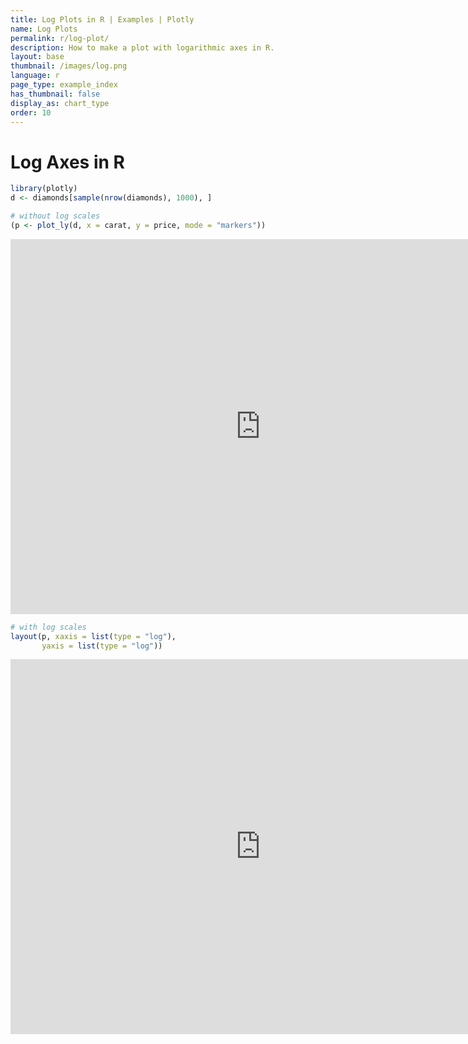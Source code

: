 ```yaml
---
title: Log Plots in R | Examples | Plotly
name: Log Plots
permalink: r/log-plot/
description: How to make a plot with logarithmic axes in R.
layout: base
thumbnail: /images/log.png
language: r
page_type: example_index
has_thumbnail: false
display_as: chart_type
order: 10
---
```



# Log Axes in R


```r
library(plotly)
d <- diamonds[sample(nrow(diamonds), 1000), ]

# without log scales
(p <- plot_ly(d, x = carat, y = price, mode = "markers"))
```

<iframe height="600" id="igraph" scrolling="no" seamless="seamless" src="https://plot.ly/~RPlotBot/1049.embed" width="800" frameBorder="0"></iframe>

```r
# with log scales
layout(p, xaxis = list(type = "log"),
       yaxis = list(type = "log"))
```

<iframe height="600" id="igraph" scrolling="no" seamless="seamless" src="https://plot.ly/~RPlotBot/1051.embed" width="800" frameBorder="0"></iframe>
